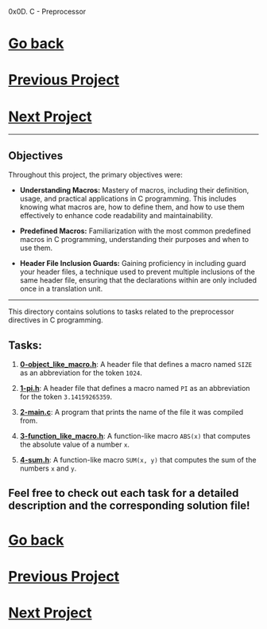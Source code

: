 0x0D. C - Preprocessor
# [Go back](https://github.com/Drihmia/alx-low_level_programming/blob/main/README.md)
# [Previous Project](https://github.com/Drihmia/alx-low_level_programming/blob/main/0x0C-more_malloc_free/README.md)
# [Next Project](https://github.com/Drihmia/alx-low_level_programming/blob/main/0x0E-structures_typedef/README.md)
---
## Objectives

Throughout this project, the primary objectives were:

- **Understanding Macros:** Mastery of macros, including their definition, usage, and practical applications in C programming. This includes knowing what macros are, how to define them, and how to use them effectively to enhance code readability and maintainability.

- **Predefined Macros:** Familiarization with the most common predefined macros in C programming, understanding their purposes and when to use them.

- **Header File Inclusion Guards:** Gaining proficiency in including guard your header files, a technique used to prevent multiple inclusions of the same header file, ensuring that the declarations within are only included once in a translation unit.
---

This directory contains solutions to tasks related to the preprocessor directives in C programming.

## Tasks:

1. [**0-object_like_macro.h**](https://github.com/Drihmia/alx-low_level_programming/blob/main/0x0D-preprocessor/0-object_like_macro.h): A header file that defines a macro named `SIZE` as an abbreviation for the token `1024`.

2. [**1-pi.h**](https://github.com/Drihmia/alx-low_level_programming/blob/main/0x0D-preprocessor/1-pi.h): A header file that defines a macro named `PI` as an abbreviation for the token `3.14159265359`.

3. [**2-main.c**](https://github.com/Drihmia/alx-low_level_programming/blob/main/0x0D-preprocessor/2-main.c): A program that prints the name of the file it was compiled from.

4. [**3-function_like_macro.h**](https://github.com/Drihmia/alx-low_level_programming/blob/main/0x0D-preprocessor/3-function_like_macro.h): A function-like macro `ABS(x)` that computes the absolute value of a number `x`.

5. [**4-sum.h**](https://github.com/Drihmia/alx-low_level_programming/blob/main/0x0D-preprocessor/4-sum.h): A function-like macro `SUM(x, y)` that computes the sum of the numbers `x` and `y`.

Feel free to check out each task for a detailed description and the corresponding solution file!
---
# [Go back](https://github.com/Drihmia/alx-low_level_programming/blob/main/README.md)
# [Previous Project](https://github.com/Drihmia/alx-low_level_programming/blob/main/0x0C-more_malloc_free/README.md)
# [Next Project](https://github.com/Drihmia/alx-low_level_programming/blob/main/0x0E-structures_typedef/README.md)
